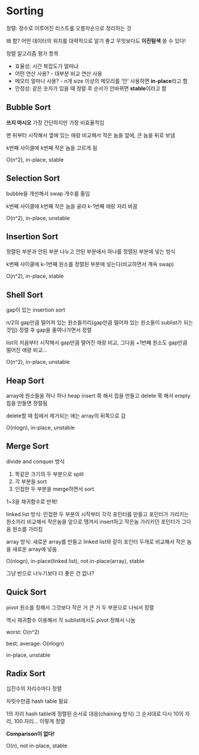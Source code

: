 # Sorting
정렬: 정수로 이루어진 리스트를 오름차순으로 정리하는 것

왜 함? 어떤 데이터의 위치를 대략적으로 알기 좋고 무엇보다도 **이진탐색** 쓸 수 있다!

정렬 알고리즘 평가 항목

- 효율성: 시간 복잡도가 얼마냐
- 어떤 연산 사용? - 대부분 비교 연산 사용
- 메모리 얼마나 사용? - n개 size 이상의 메모리를 ‘안’ 사용하면 **in-place**라고 함
- 안정성: 같은 숫자가 있을 때 정렬 후 순서가 안바뀌면 **stable**이라고 함

## Bubble Sort

**쓰지 마시오** 가장 간단하지만 가장 비효율적임

맨 뒤부터 시작해서 옆에 있는 애랑 비교해서 작은 놈을 앞에, 큰 놈을 뒤로 보냄

k번째 사이클에 k번째 작은 놈을 고르게 됨

O(n^2), in-place, stable

## Selection Sort

bubble을 개선해서 swap 개수를 줄임

k번째 사이클에 k번째 작은 놈을 골라 k-1번째 애랑 자리 바꿈

O(n^2), in-place, unstable

## Insertion Sort

정렬된 부분과 안된 부분 나누고 안된 부분에서 하나를 정렬된 부분에 넣는 방식

k번째 사이클에 k-1번째 원소를 정렬된 부분에 넣는다(비교하면서 계속 swap)

O(n^2), in-place, stable

## Shell Sort

gap이 있는 insertion sort

n/2의 gap만큼 떨어져 있는 원소들끼리(gap만큼 떨어져 있는 원소들이 sublist가 되는것임) 정렬 후 gap을 줄여나가면서 정렬

list의 처음부터 시작해서 gap만큼 떨어진 애랑 비교, 그다음 +1번째 원소도 gap만큼 떨어진 애랑 비교...

O(n^2), in-place, unstable

## Heap Sort

array에 원소들을 하나 하나 heap insert 쭉 해서 힙을 만들고 delete 쭉 해서 empty 힙을 만들면 정렬됨

delete할 때 힙에서 제거되는 애는 array의 뒤쪽으로 감

O(nlogn), in-place, unstable

## Merge Sort

divide and conquer 방식

1. 똑같은 크기의 두 부분으로 split
2. 각 부분을 sort
3. 인접한 두 부분을 merge하면서 sort

1~3을 재귀함수로 반복!

linked list 방식: 인접한 두 부분의 시작부터 각각 포인터를 만들고 포인터가 가리키는 원소끼리 비교해서 작은놈을 앞으로 땡겨서 insert하고 작은놈 가리키던 포인터가 그다음 원소를 가리킴

array 방식: 새로운 array를 만들고 linked list와 같이 포인터 두개로 비교해서 작은 놈을 새로운 array에 넣음

O(nlogn), in-place(linked list), not in-place(array), stable

그냥 반으로 나누기보다 더 좋은 건 없나?

## Quick Sort

pivot 원소를 정해서 그것보다 작은 거 큰 거 두 부분으로 나눠서 정렬

역시 재귀함수 이용해서 각 sublist에서도 pivot 정해서 나눔

worst: O(n^2)

best, average: O(nlogn)

in-place, unstable

## Radix Sort

십진수의 자리수마다 정렬

자릿수만큼 hash table 필요

1의 자리 hash table에 정렬된 순서로 대응(chaining 방식) 그 순서대로 다시 10의 자리, 100 자리... 이렇게 정렬

**Comparison이 없다!**

O(n), not in-place, stable

